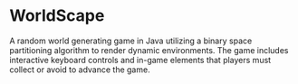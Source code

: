 # WorldScape
A random world generating game in Java utilizing a binary space partitioning algorithm to render dynamic environments. The game includes interactive keyboard controls and in-game elements that players must collect or avoid to advance the game.
